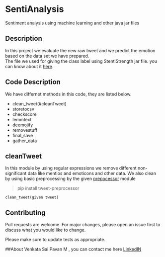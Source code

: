 # SentiAnalysis
Sentiment analysis using machine learning and other java jar files

## Description
In this project we evaluate the new raw tweet and we predict the emotion based on the data set we have prepared. <br />
The file we used for giving the class label using StentiStrength jar file. you can know about it [here](http://sentistrength.wlv.ac.uk/).


## Code Description
We have differnet methods in this code, they are listed below. <br />
- clean_tweet(#cleanTweet)
- storetocsv
- checkscore
- lemmtext
- deemojify
- removestuff
- final_save
- gather_data

## cleanTweet
In this module by using regular expressions we remove different non-significant data like mentios and emoticons and other data.
We also clean by using basic preprocessing by the given [prepocessor](https://pypi.org/project/tweet-preprocessor/) module
> pip install tweet-preprocessor
```
clean_tweet(given tweet)
```

## Contributing
Pull requests are welcome. For major changes, please open an issue first to discuss what you would like to change.

Please make sure to update tests as appropriate.


##About
Venkata Sai Pavan M , you can contact me here [LinkedIN](https://www.linkedin.com/in/venkata-sai-pavan-madabathula-22386819b/) 












